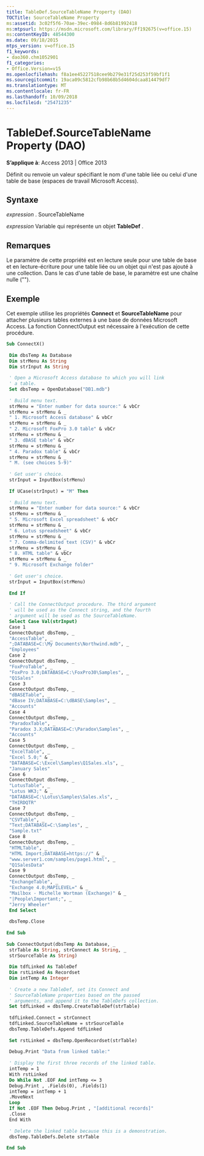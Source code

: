 ```yaml
---
title: TableDef.SourceTableName Property (DAO)
TOCTitle: SourceTableName Property
ms:assetid: 3c02f5f6-70ae-39ec-0984-8d6b81992418
ms:mtpsurl: https://msdn.microsoft.com/library/Ff192675(v=office.15)
ms:contentKeyID: 48544300
ms.date: 09/18/2015
mtps_version: v=office.15
f1_keywords:
- dao360.chm1052901
f1_categories:
- Office.Version=v15
ms.openlocfilehash: f8a1ee45227518cee9b279e31f25d253f59bf1f1
ms.sourcegitcommit: 19aca09c5812cfb98b68b5d4604dcaa814479df7
ms.translationtype: MT
ms.contentlocale: fr-FR
ms.lasthandoff: 10/09/2018
ms.locfileid: "25471235"
---
```

# <a name="tabledefsourcetablename-property-dao"></a>TableDef.SourceTableName Property (DAO)


**S’applique à**: Access 2013 | Office 2013 

Définit ou renvoie un valeur spécifiant le nom d'une table liée ou celui d'une table de base (espaces de travail Microsoft Access).

## <a name="syntax"></a>Syntaxe

*expression* . SourceTableName

*expression* Variable qui représente un objet **TableDef** .

## <a name="remarks"></a>Remarques

Le paramètre de cette propriété est en lecture seule pour une table de base et en lecture-écriture pour une table liée ou un objet qui n'est pas ajouté à une collection. Dans le cas d'une table de base, le paramètre est une chaîne nulle ("").

## <a name="example"></a>Exemple

Cet exemple utilise les propriétés **Connect** et **SourceTableName** pour attacher plusieurs tables externes à une base de données Microsoft Access. La fonction ConnectOutput est nécessaire à l'exécution de cette procédure.

```vb 
Sub ConnectX() 
 
 Dim dbsTemp As Database 
 Dim strMenu As String 
 Dim strInput As String 
 
 ' Open a Microsoft Access database to which you will link 
 ' a table. 
 Set dbsTemp = OpenDatabase("DB1.mdb") 
 
 ' Build menu text. 
 strMenu = "Enter number for data source:" & vbCr 
 strMenu = strMenu & _ 
 " 1. Microsoft Access database" & vbCr 
 strMenu = strMenu & _ 
 " 2. Microsoft FoxPro 3.0 table" & vbCr 
 strMenu = strMenu & _ 
 " 3. dBASE table" & vbCr 
 strMenu = strMenu & _ 
 " 4. Paradox table" & vbCr 
 strMenu = strMenu & _ 
 " M. (see choices 5-9)" 
 
 ' Get user's choice. 
 strInput = InputBox(strMenu) 
 
 If UCase(strInput) = "M" Then 
 
 ' Build menu text. 
 strMenu = "Enter number for data source:" & vbCr 
 strMenu = strMenu & _ 
 " 5. Microsoft Excel spreadsheet" & vbCr 
 strMenu = strMenu & _ 
 " 6. Lotus spreadsheet" & vbCr 
 strMenu = strMenu & _ 
 " 7. Comma-delimited text (CSV)" & vbCr 
 strMenu = strMenu & _ 
 " 8. HTML table" & vbCr 
 strMenu = strMenu & _ 
 " 9. Microsoft Exchange folder" 
 
 ' Get user's choice. 
 strInput = InputBox(strMenu) 
 
 End If 
 
 ' Call the ConnectOutput procedure. The third argument 
 ' will be used as the Connect string, and the fourth 
 ' argument will be used as the SourceTableName. 
 Select Case Val(strInput) 
 Case 1 
 ConnectOutput dbsTemp, _ 
 "AccessTable", _ 
 ";DATABASE=C:\My Documents\Northwind.mdb", _ 
 "Employees" 
 Case 2 
 ConnectOutput dbsTemp, _ 
 "FoxProTable", _ 
 "FoxPro 3.0;DATABASE=C:\FoxPro30\Samples", _ 
 "Q1Sales" 
 Case 3 
 ConnectOutput dbsTemp, _ 
 "dBASETable", _ 
 "dBase IV;DATABASE=C:\dBASE\Samples", _ 
 "Accounts" 
 Case 4 
 ConnectOutput dbsTemp, _ 
 "ParadoxTable", _ 
 "Paradox 3.X;DATABASE=C:\Paradox\Samples", _ 
 "Accounts" 
 Case 5 
 ConnectOutput dbsTemp, _ 
 "ExcelTable", _ 
 "Excel 5.0;" & _ 
 "DATABASE=C:\Excel\Samples\Q1Sales.xls", _ 
 "January Sales" 
 Case 6 
 ConnectOutput dbsTemp, _ 
 "LotusTable", _ 
 "Lotus WK3;" & _ 
 "DATABASE=C:\Lotus\Samples\Sales.xls", _ 
 "THIRDQTR" 
 Case 7 
 ConnectOutput dbsTemp, _ 
 "CSVTable", _ 
 "Text;DATABASE=C:\Samples", _ 
 "Sample.txt" 
 Case 8 
 ConnectOutput dbsTemp, _ 
 "HTMLTable", _ 
 "HTML Import;DATABASE=https://" & _ 
 "www.server1.com/samples/page1.html", _ 
 "Q1SalesData" 
 Case 9 
 ConnectOutput dbsTemp, _ 
 "ExchangeTable", _ 
 "Exchange 4.0;MAPILEVEL=" & _ 
 "Mailbox - Michelle Wortman (Exchange)" & _ 
 "|People\Important;", _ 
 "Jerry Wheeler" 
 End Select 
 
 dbsTemp.Close 
 
End Sub 
 
Sub ConnectOutput(dbsTemp As Database, _ 
 strTable As String, strConnect As String, _ 
 strSourceTable As String) 
 
 Dim tdfLinked As TableDef 
 Dim rstLinked As Recordset 
 Dim intTemp As Integer 
 
 ' Create a new TableDef, set its Connect and 
 ' SourceTableName properties based on the passed 
 ' arguments, and append it to the TableDefs collection. 
 Set tdfLinked = dbsTemp.CreateTableDef(strTable) 
 
 tdfLinked.Connect = strConnect 
 tdfLinked.SourceTableName = strSourceTable 
 dbsTemp.TableDefs.Append tdfLinked 
 
 Set rstLinked = dbsTemp.OpenRecordset(strTable) 
 
 Debug.Print "Data from linked table:" 
 
 ' Display the first three records of the linked table. 
 intTemp = 1 
 With rstLinked 
 Do While Not .EOF And intTemp <= 3 
 Debug.Print , .Fields(0), .Fields(1) 
 intTemp = intTemp + 1 
 .MoveNext 
 Loop 
 If Not .EOF Then Debug.Print , "[additional records]" 
 .Close 
 End With 
 
 ' Delete the linked table because this is a demonstration. 
 dbsTemp.TableDefs.Delete strTable 
 
End Sub 
 
```

